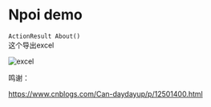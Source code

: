 # Npoi demo

`ActionResult About()`  
这个导出excel  

![excel](/20200414151005.png)

鸣谢：  

https://www.cnblogs.com/Can-daydayup/p/12501400.html
